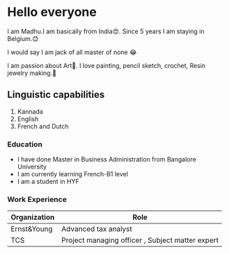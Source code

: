 # Hello everyone

I am Madhu.I am basically from India:heart_eyes:. Since 5 years I am staying in Belgium.:blush:

I would say I am jack of all master of none :joy:

I am passion about Art:revolving_hearts:. I love painting, pencil sketch, crochet, Resin jewelry
making.:revolving_hearts:

## Linguistic capabilities

1. Kannada
2. English
3. French and Dutch

### Education

- I have done Master in Business Administration from Bangalore University
- I am currently learning French-B1 level
- I am a student in HYF

### Work Experience

| Organization | Role                                             |
| ------------ | ------------------------------------------------ |
| Ernst&Young  | Advanced tax analyst                             |
| TCS          | Project managing officer , Subject matter expert |

